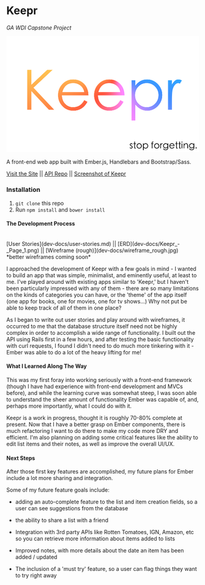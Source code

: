# Keepr
*GA WDI Capstone Project*

![GitHub Logo](/public/assets/imgs/keepr-placeholder.png)

A front-end web app built with Ember.js, Handlebars and Bootstrap/Sass.

[Visit the Site]( https://tuckyeah.github.io/keepr-ember) || [API Repo](https://github.com/tuckyeah/keepr-api) || [Screenshot of Keepr](/dev_docs/keepr-screenshot.png)

### Installation

1. ```git clone``` this repo
2. Run ```npm install``` and ```bower install```

#### The Development Process

<br>
[User Stories](dev-docs/user-stories.md) || [ERD](dev-docs/Keepr_-_Page_1.png) || [Wireframe (rough)](dev-docs/wireframe_rough.jpg)
<br>*better wireframes coming soon*


I approached the development of Keepr with a few goals in mind - I wanted to build an app that was simple, minimalist, and eminently useful, at least to me. I've played around with existing apps similar to 'Keepr,' but I haven't been particularly impressed with any of them - there are so many limitations on the kinds of categories you can have, or the 'theme' of the app itself (one app for books, one for movies, one for tv shows...) Why not put be able to keep track of all of them in one place?

As I began to write out user stories and play around with wireframes, it occurred to me that the database structure itself need not be highly complex in order to accomplish a wide range of functionality. I built out the API using Rails first in a few hours, and after testing the basic functionality with curl requests, I found I didn't need to do much more tinkering with it - Ember was able to do a lot of the heavy lifting for me!

#### What I Learned Along The Way

This was my first foray into working seriously with a front-end framework (though I have had experience with front-end development and MVCs before), and while the learning curve was somewhat steep, I was soon able to understand the sheer amount of functionality Ember was capable of, and, perhaps more importantly, what I could do with it.

Keepr is a work in progress, thought it is roughly 70-80% complete at present. Now that I have a better grasp on Ember components, there is much refactoring I want to do there to make my code more DRY and efficient. I'm also planning on adding some critical features like the ability to edit list items and their notes, as well as improve the overall UI/UX.

#### Next Steps

After those first key features are accomplished, my future plans for Ember include a lot more sharing and integration.

Some of my future feature goals include:
  - adding an auto-complete feature to the list and item creation fields, so a user can see suggestions from the database

  - the ability to share a list with a friend

  - Integration with 3rd party APIs like Rotten Tomatoes, IGN, Amazon, etc so you can retrieve more information about items added to lists

  - Improved notes, with more details about the date an item has been added / updated

  - The inclusion of a 'must try' feature, so a user can flag things they want to try right away
